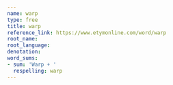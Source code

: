 ```yaml
---
name: warp
type: free
title: warp
reference_link: https://www.etymonline.com/word/warp
root_name: 
root_language: 
denotation: 
word_sums:
- sum: 'Warp + '
  respelling: warp
---
```


